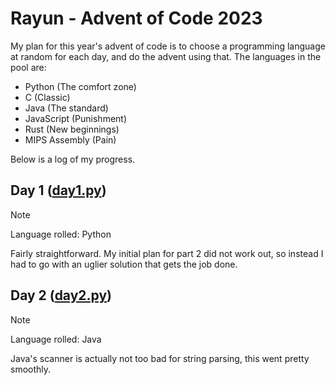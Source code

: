 # Rayun - Advent of Code 2023

My plan for this year's advent of code is to choose a programming language at random for each day, and do the advent using that.
The languages in the pool are:

- Python (The comfort zone)
- C (Classic)
- Java (The standard)
- JavaScript (Punishment)
- Rust (New beginnings)
- MIPS Assembly (Pain)

Below is a log of my progress.

## Day 1 ([day1.py](python/day1.py))
> [!NOTE]
> Language rolled: Python

Fairly straightforward. My initial plan for part 2 did not work out, so instead I had to go with an uglier solution that gets the job done.

## Day 2 ([day2.py](java/src/day2.java))
> [!NOTE]
> Language rolled: Java

Java's scanner is actually not too bad for string parsing, this went pretty smoothly.